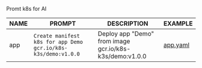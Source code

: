 Promt k8s for AI

| NAME                    | PROMPT      | DESCRIPTION | EXAMPLE |
| ----------------------- | ----------- | ----------- | ------- | 
| app |  ``` Create manifest k8s for app Demo gcr.io/k8s-k3s/demo:v1.0.0 ``` | Deploy app "Demo" from image gcr.io/k8s-k3s/demo:v1.0.0 | [app.yaml](https://github.com/app.yaml)|
